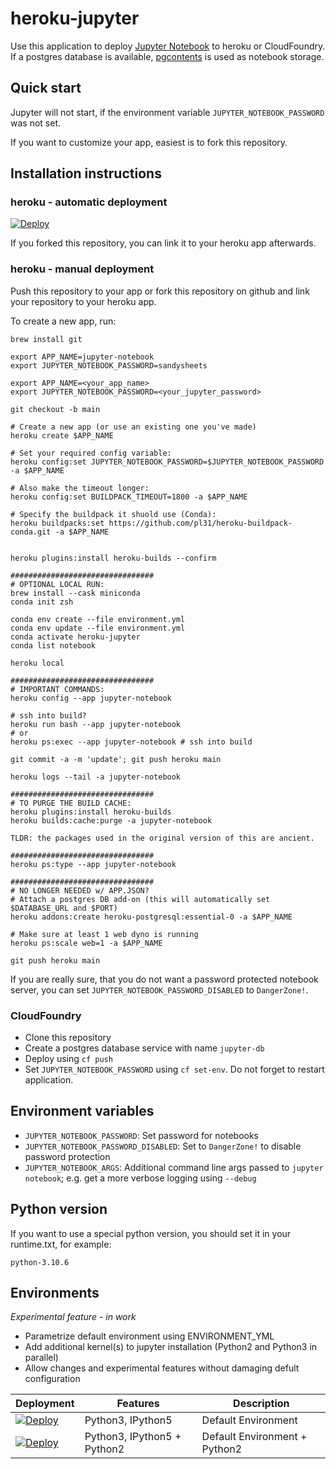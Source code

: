 # heroku-jupyter

Use this application to deploy [Jupyter Notebook](https://jupyter.org/) to
heroku or CloudFoundry. If a postgres database is available,
[pgcontents](https://github.com/quantopian/pgcontents) is used as notebook
storage.

## Quick start

Jupyter will not start, if the environment variable `JUPYTER_NOTEBOOK_PASSWORD`
was not set.

If you want to customize your app, easiest is to fork this repository.

## Installation instructions

### heroku - automatic deployment

[![Deploy](https://www.herokucdn.com/deploy/button.svg)](https://heroku.com/deploy)

If you forked this repository, you can link it to your heroku app afterwards.

### heroku - manual deployment

Push this repository to your app or fork this repository on github and link your
repository to your heroku app.

To create a new app, run:
```
brew install git

export APP_NAME=jupyter-notebook
export JUPYTER_NOTEBOOK_PASSWORD=sandysheets

export APP_NAME=<your_app_name>
export JUPYTER_NOTEBOOK_PASSWORD=<your_jupyter_password>

git checkout -b main

# Create a new app (or use an existing one you've made)
heroku create $APP_NAME

# Set your required config variable:
heroku config:set JUPYTER_NOTEBOOK_PASSWORD=$JUPYTER_NOTEBOOK_PASSWORD -a $APP_NAME

# Also make the timeout longer:
heroku config:set BUILDPACK_TIMEOUT=1800 -a $APP_NAME

# Specify the buildpack it shuold use (Conda):
heroku buildpacks:set https://github.com/pl31/heroku-buildpack-conda.git -a $APP_NAME


heroku plugins:install heroku-builds --confirm

################################
# OPTIONAL LOCAL RUN:
brew install --cask miniconda
conda init zsh

conda env create --file environment.yml
conda env update --file environment.yml
conda activate heroku-jupyter
conda list notebook

heroku local

################################
# IMPORTANT COMMANDS:
heroku config --app jupyter-notebook

# ssh into build?
heroku run bash --app jupyter-notebook
# or
heroku ps:exec --app jupyter-notebook # ssh into build

git commit -a -m 'update'; git push heroku main

heroku logs --tail -a jupyter-notebook

################################
# TO PURGE THE BUILD CACHE:
heroku plugins:install heroku-builds
heroku builds:cache:purge -a jupyter-notebook

TLDR: the packages used in the original version of this are ancient.

################################
heroku ps:type --app jupyter-notebook

################################
# NO LONGER NEEDED w/ APP.JSON?
# Attach a postgres DB add-on (this will automatically set $DATABASE_URL and $PORT)
heroku addons:create heroku-postgresql:essential-0 -a $APP_NAME

# Make sure at least 1 web dyno is running
heroku ps:scale web=1 -a $APP_NAME

git push heroku main
```


If you are really sure, that you do not want a password protected notebook
server, you can set `JUPYTER_NOTEBOOK_PASSWORD_DISABLED` to `DangerZone!`.



### CloudFoundry
- Clone this repository
- Create a postgres database service with name `jupyter-db`
- Deploy using `cf push`
- Set `JUPYTER_NOTEBOOK_PASSWORD` using `cf set-env`. Do not forget to restart application.

## Environment variables
- `JUPYTER_NOTEBOOK_PASSWORD`: Set password for notebooks
- `JUPYTER_NOTEBOOK_PASSWORD_DISABLED`: Set to `DangerZone!` to disable password protection
- `JUPYTER_NOTEBOOK_ARGS`: Additional command line args passed to `jupyter notebook`; e.g. get a more verbose logging using `--debug`

## Python version

If you want to use a special python version, you should set it in your runtime.txt, for example:

```
python-3.10.6
```

## Environments

*Experimental feature - in work*

- Parametrize default environment using ENVIRONMENT_YML
- Add additional kernel(s) to jupyter installation (Python2 and Python3 in parallel)
- Allow changes and experimental features without damaging defult configuration

| Deployment | Features | Description |
| ---------- | -------- | ----------- |
| [![Deploy](https://www.herokucdn.com/deploy/button.svg)](https://heroku.com/deploy?env[ENVIRONMENT_YML]=environments/default.yml) | Python3, IPython5 | Default Environment
| [![Deploy](https://www.herokucdn.com/deploy/button.svg)](https://heroku.com/deploy?env[ENVIRONMENT_YML]=environments/multi_kernel.yml&env[ADDITIONAL_ENVIRONMENT_YML]=environments/kernel/python2/python2.yml) | Python3, IPython5 + Python2 | Default Environment + Python2
